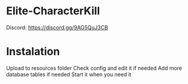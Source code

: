 # Elite-CharacterKill
Discord: https://discord.gg/9AG5QuJ3CB
# Instalation 
Upload to resources folder
Check config and edit it if needed
Add more database tables if needed
Start it when you need it
